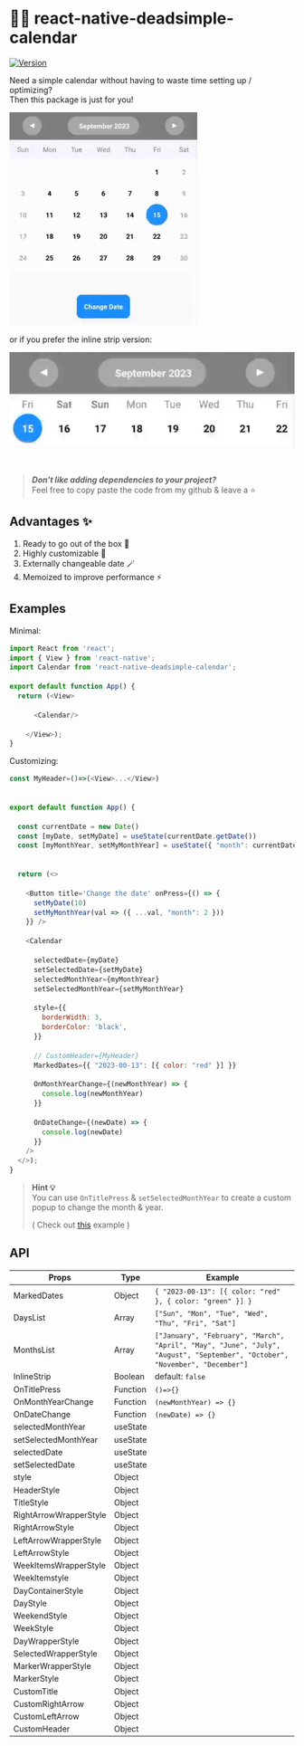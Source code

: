 # 📅💀 react-native-deadsimple-calendar 

[![Version](https://img.shields.io/npm/v/react-native-deadsimple-calendar.svg)](https://www.npmjs.com/package/react-native-deadsimple-calendar )

Need a simple calendar without having to waste time setting up / optimizing?  
Then this package is just for you!

![Example](images/Example.gif)

or if you prefer the inline strip version:

![Alt text](<images/InlineStripExample.gif>)

<br>

> ***Don't like adding dependencies to your project?***  
> Feel free to copy paste the code from my github & leave a ⭐
 

## Advantages ✨
1. Ready to go out of the box 🚀
2. Highly customizable 🔧
3. Externally changeable date 🪄 
4. Memoized to improve performance ⚡

## Examples

Minimal:
```js
import React from 'react';
import { View } from 'react-native';
import Calendar from 'react-native-deadsimple-calendar';

export default function App() {
  return (<View>

      <Calendar/>

    </View>);
}

```


Customizing:

```js
const MyHeader=()=>(<View>...</View>)


export default function App() {

  const currentDate = new Date()
  const [myDate, setMyDate] = useState(currentDate.getDate())
  const [myMonthYear, setMyMonthYear] = useState({ "month": currentDate.getMonth(), "year": currentDate.getFullYear() })


  return (<>

    <Button title='Change the date' onPress={() => {
      setMyDate(10)
      setMyMonthYear(val => ({ ...val, "month": 2 }))
    }} />

    <Calendar

      selectedDate={myDate}
      setSelectedDate={setMyDate}
      selectedMonthYear={myMonthYear}
      setSelectedMonthYear={setMyMonthYear}

      style={{
        borderWidth: 3,
        borderColor: 'black',
      }}

      // CustomHeader={MyHeader}
      MarkedDates={{ "2023-00-13": [{ color: "red" }] }}

      OnMonthYearChange={(newMonthYear) => {
        console.log(newMonthYear)
      }}

      OnDateChange={(newDate) => {
        console.log(newDate)
      }}
    />
  </>);
}
```

> **Hint 💡**  
> You can use `OnTitlePress` & `setSelectedMonthYear` to create a custom popup to change the month & year.  
>
> ( Check out [this](https://github.com/ManasMakde/react-native-deadsimple-calendar/blob/main/example/popup.js) example )

## API
| **Props**              | **Type** | **Example**                                                                                                                  |
|------------------------|----------|------------------------------------------------------------------------------------------------------------------------------|
| MarkedDates            | Object   | `{ "2023-00-13": [{ color: "red" }, { color: "green" }] }`                                                                   |
| DaysList               | Array    | `["Sun", "Mon", "Tue", "Wed", "Thu", "Fri", "Sat"]`                                                                          |
| MonthsList             | Array    | `["January", "February", "March", "April", "May", "June", "July", "August", "September", "October", "November", "December"]` |
| InlineStrip            | Boolean  | default: `false`                                                                                                             |
| OnTitlePress           | Function | `()=>{}`                                                                                                                     |
| OnMonthYearChange      | Function | `(newMonthYear) => {}`                                                                                                       |
| OnDateChange           | Function | `(newDate) => {}`                                                                                                            |
| selectedMonthYear      | useState |                                                                                                                              |
| setSelectedMonthYear   | useState |                                                                                                                              |
| selectedDate           | useState |                                                                                                                              |
| setSelectedDate        | useState |                                                                                                                              |
| style                  | Object   |                                                                                                                              |
| HeaderStyle            | Object   |                                                                                                                              |
| TitleStyle             | Object   |                                                                                                                              |
| RightArrowWrapperStyle | Object   |                                                                                                                              |
| RightArrowStyle        | Object   |                                                                                                                              |
| LeftArrowWrapperStyle  | Object   |                                                                                                                              |
| LeftArrowStyle         | Object   |                                                                                                                              |
| WeekItemsWrapperStyle  | Object   |                                                                                                                              |
| WeekItemstyle          | Object   |                                                                                                                              |
| DayContainerStyle      | Object   |                                                                                                                              |
| DayStyle               | Object   |                                                                                                                              |
| WeekendStyle           | Object   |                                                                                                                              |
| WeekStyle              | Object   |                                                                                                                              |
| DayWrapperStyle        | Object   |                                                                                                                              |
| SelectedWrapperStyle   | Object   |                                                                                                                              |
| MarkerWrapperStyle     | Object   |                                                                                                                              |
| MarkerStyle            | Object   |                                                                                                                              |
| CustomTitle            | Object   |                                                                                                                              |
| CustomRightArrow       | Object   |                                                                                                                              |
| CustomLeftArrow        | Object   |                                                                                                                              |
| CustomHeader           | Object   |                                                                                                                              |